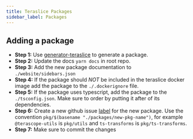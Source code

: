 ```yaml
---
title: Teraslice Packages
sidebar_label: Packages
---
```


## Adding a package

- **Step 1:** Use [generator-teraslice](../packages/generator-teraslice/overview.md) to generate a package.
- **Step 2:** Update the docs `yarn docs` in root repo.
- **Step 3:** Add the new package documentation to `./website/sidebars.json`
- **Step 4:** If the package should *NOT* be included in the teraslice docker image add the package to the `./.dockerignore` file.
- **Step 5:** If the package uses typescript, add the package to the `./tsconfig.json`. Make sure to order by putting it after of its dependencies.
- **Step 6:** Create a new github issue [label](https://github.com/terascope/teraslice/labels) for the new package. Use the convention `pkg/$(basename "./packages/new-pkg-name")`, for example `@terascope-utils` is `pkg/utils` and `ts-transforms` is `pkg/ts-transforms`.
- **Step 7:** Make sure to commit the changes
